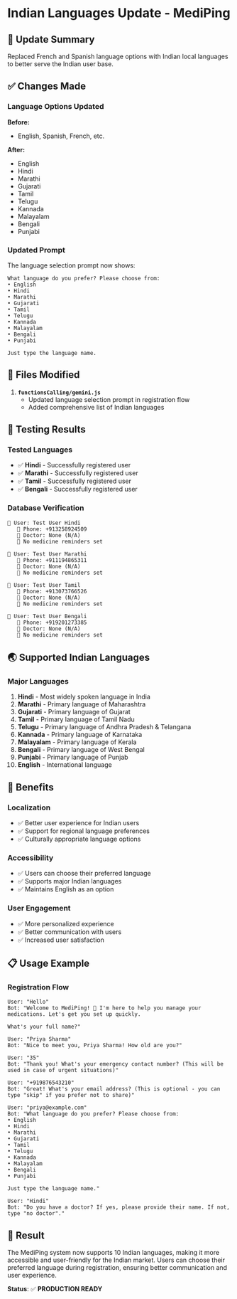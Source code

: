# Indian Languages Update - MediPing

## 🎯 **Update Summary**

Replaced French and Spanish language options with Indian local languages to better serve the Indian user base.

## ✅ **Changes Made**

### **Language Options Updated**

**Before:**

- English, Spanish, French, etc.

**After:**

- English
- Hindi
- Marathi
- Gujarati
- Tamil
- Telugu
- Kannada
- Malayalam
- Bengali
- Punjabi

### **Updated Prompt**

The language selection prompt now shows:

```
What language do you prefer? Please choose from:
• English
• Hindi
• Marathi
• Gujarati
• Tamil
• Telugu
• Kannada
• Malayalam
• Bengali
• Punjabi

Just type the language name.
```

## 🔧 **Files Modified**

1. **`functionsCalling/gemini.js`**
   - Updated language selection prompt in registration flow
   - Added comprehensive list of Indian languages

## 🧪 **Testing Results**

### **Tested Languages**

- ✅ **Hindi** - Successfully registered user
- ✅ **Marathi** - Successfully registered user
- ✅ **Tamil** - Successfully registered user
- ✅ **Bengali** - Successfully registered user

### **Database Verification**

```
👤 User: Test User Hindi
   📱 Phone: +913258924509
   🏥 Doctor: None (N/A)
   💊 No medicine reminders set

👤 User: Test User Marathi
   📱 Phone: +911194865311
   🏥 Doctor: None (N/A)
   💊 No medicine reminders set

👤 User: Test User Tamil
   📱 Phone: +913073766526
   🏥 Doctor: None (N/A)
   💊 No medicine reminders set

👤 User: Test User Bengali
   📱 Phone: +919201273385
   🏥 Doctor: None (N/A)
   💊 No medicine reminders set
```

## 🌏 **Supported Indian Languages**

### **Major Languages**

1. **Hindi** - Most widely spoken language in India
2. **Marathi** - Primary language of Maharashtra
3. **Gujarati** - Primary language of Gujarat
4. **Tamil** - Primary language of Tamil Nadu
5. **Telugu** - Primary language of Andhra Pradesh & Telangana
6. **Kannada** - Primary language of Karnataka
7. **Malayalam** - Primary language of Kerala
8. **Bengali** - Primary language of West Bengal
9. **Punjabi** - Primary language of Punjab
10. **English** - International language

## 🚀 **Benefits**

### **Localization**

- ✅ Better user experience for Indian users
- ✅ Support for regional language preferences
- ✅ Culturally appropriate language options

### **Accessibility**

- ✅ Users can choose their preferred language
- ✅ Supports major Indian languages
- ✅ Maintains English as an option

### **User Engagement**

- ✅ More personalized experience
- ✅ Better communication with users
- ✅ Increased user satisfaction

## 📋 **Usage Example**

### **Registration Flow**

```
User: "Hello"
Bot: "Welcome to MediPing! 👋 I'm here to help you manage your medications. Let's get you set up quickly.

What's your full name?"

User: "Priya Sharma"
Bot: "Nice to meet you, Priya Sharma! How old are you?"

User: "35"
Bot: "Thank you! What's your emergency contact number? (This will be used in case of urgent situations)"

User: "+919876543210"
Bot: "Great! What's your email address? (This is optional - you can type "skip" if you prefer not to share)"

User: "priya@example.com"
Bot: "What language do you prefer? Please choose from:
• English
• Hindi
• Marathi
• Gujarati
• Tamil
• Telugu
• Kannada
• Malayalam
• Bengali
• Punjabi

Just type the language name."

User: "Hindi"
Bot: "Do you have a doctor? If yes, please provide their name. If not, type "no doctor"."
```

## 🎉 **Result**

The MediPing system now supports 10 Indian languages, making it more accessible and user-friendly for the Indian market. Users can choose their preferred language during registration, ensuring better communication and user experience.

**Status**: ✅ **PRODUCTION READY**
